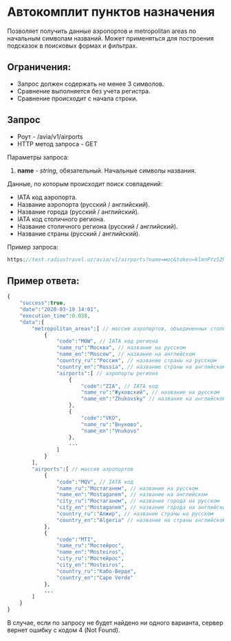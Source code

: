 Автокомплит пунктов назначения
==============================

Позволяет получить данные аэропортов и metropolitan areas по начальным символам названий. Может применяться для построения подсказок в поисковых формах и фильтрах.

Ограничения:
------------

* Запрос должен содержать не менее 3 символов.
* Сравнение выполняется без учета регистра.
* Сравнение происходит с начала строки.

Запрос
------

* Роут - /avia/v1/airports
* HTTP метод запроса - GET

Параметры запроса:

1. **name** - *string*, обязательный. Начальные символы названия.

Данные, по которым происходит поиск совпадений:

* IATA код аэропорта.
* Название аэропорта (русский / английский).
* Название города (русский / английский).
* IATA код столичного региона.
* Название столичного региона (русский / английский).
* Название страны (русский / английский).

Пример запроса:

```php
https://test.radiustravel.uz/avia/v1/airports?name=мос&token=klmnPYz52MUJPH1ZsPXw
```

Пример ответа:
--------------

```php
{
    "success":true,
    "date":"2020-03-19 14:01",
    "execution_time":0.038,
    "data":{
        "metropolitan_areas":[ // массив аэропортов, объединенных столичными регионами (metropolitan areas)
            {
                "code":"MOW", // IATA код региона
                "name_ru":"Москва", // название на русском
                "name_en":"Moscow", // название на английском
                "country_ru":"Россия", // название страны на русском
                "country_en":"Russia", // название страны на английском
                "airports":[ // аэропорты региона
                    {
                        "code":"ZIA", // IATA код
                        "name_ru":"Жуковский", // название на русском
                        "name_en":"Zhukovsky" // название на английском
                    },
                    {
                        "code":"VKO",
                        "name_ru":"Внуково",
                        "name_en":"Vnukovo"
                    },
                    ...
                ]
            }
        ],
        "airports":[ // массив аэропортов
            {
                "code":"MQV", // IATA код
                "name_ru":"Мостаганем", // название на русском
                "name_en":"Mostaganem", // название на английском
                "city_ru":"Мостаганем", // название города на русском
                "city_en":"Mostaganem", // название города на английском
                "country_ru":"Алжир", // название страны на русском
                "country_en":"Algeria" // название на страны английском
            },
            {
                "code":"MTI",
                "name_ru":"Мостейрос",
                "name_en":"Mosteiros",
                "city_ru":"Мостейрос",
                "city_en":"Mosteiros",
                "country_ru":"Кабо-Верде",
                "country_en":"Cape Verde"
            },
            ...
        ]
    }
}
```

В случае, если по запросу не будет найдено ни одного варианта, сервер вернет ошибку с кодом 4 (Not Found).
